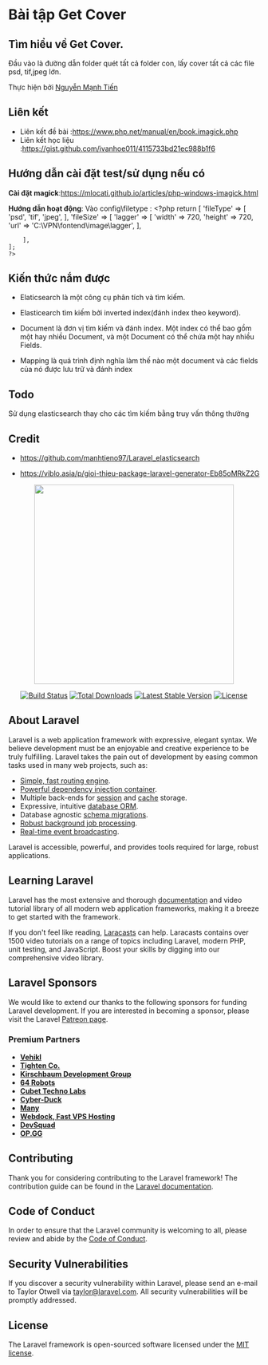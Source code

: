 # Bài tập Get Cover

## Tìm hiểu về Get Cover.

 Đầu vào là đường dẫn folder quét tất cả folder con, lấy cover tất cả các file psd, tif,jpeg lớn.

Thực hiện bởi [Nguyễn Mạnh Tiến](https://github.com/manhtieno97)

## Liên kết

- Liên kết đề bài :https://www.php.net/manual/en/book.imagick.php
- Liên kết học liệu :https://gist.github.com/ivanhoe011/4115733bd21ec988b1f6

## Hướng dẫn cài đặt test/sử dụng nếu có

**Cài đặt magick**:https://mlocati.github.io/articles/php-windows-imagick.html

**Hướng dẫn hoạt động**: Vào config\filetype :
    <?php
    return [
    'fileType' => [
         'psd', 'tif', 'jpeg', 
    ],
    'fileSize' => [
        'lagger' => [
            'width' => 720,
            'height' => 720,
            'url' => 'C:\VPN\fontend\image\lagger',
        ],

        ],
    ];
    ?>

## Kiến thức nắm được

 - Elaticsearch là một công cụ phân tích và tìm kiếm.

 - Elasticearch tìm kiếm bởi inverted index(đánh index theo keyword).
 
 - Document là đơn vị tìm kiếm và đánh index. Một index có thể bao gồm một hay nhiều Document, và một Document có thể chứa một hay nhiều Fields.

 - Mapping là quá trình định nghĩa làm thế nào một document và các fields của nó được lưu trữ và đánh index


## Todo

Sử dụng elasticsearch thay cho các tìm kiếm bằng truy vấn thông thường

## Credit

- https://github.com/manhtieno97/Laravel_elasticsearch

- https://viblo.asia/p/gioi-thieu-package-laravel-generator-Eb85oMRkZ2G





<p align="center"><img src="https://res.cloudinary.com/dtfbvvkyp/image/upload/v1566331377/laravel-logolockup-cmyk-red.svg" width="400"></p>

<p align="center">
<a href="https://travis-ci.org/laravel/framework"><img src="https://travis-ci.org/laravel/framework.svg" alt="Build Status"></a>
<a href="https://packagist.org/packages/laravel/framework"><img src="https://poser.pugx.org/laravel/framework/d/total.svg" alt="Total Downloads"></a>
<a href="https://packagist.org/packages/laravel/framework"><img src="https://poser.pugx.org/laravel/framework/v/stable.svg" alt="Latest Stable Version"></a>
<a href="https://packagist.org/packages/laravel/framework"><img src="https://poser.pugx.org/laravel/framework/license.svg" alt="License"></a>
</p>

## About Laravel

Laravel is a web application framework with expressive, elegant syntax. We believe development must be an enjoyable and creative experience to be truly fulfilling. Laravel takes the pain out of development by easing common tasks used in many web projects, such as:

- [Simple, fast routing engine](https://laravel.com/docs/routing).
- [Powerful dependency injection container](https://laravel.com/docs/container).
- Multiple back-ends for [session](https://laravel.com/docs/session) and [cache](https://laravel.com/docs/cache) storage.
- Expressive, intuitive [database ORM](https://laravel.com/docs/eloquent).
- Database agnostic [schema migrations](https://laravel.com/docs/migrations).
- [Robust background job processing](https://laravel.com/docs/queues).
- [Real-time event broadcasting](https://laravel.com/docs/broadcasting).

Laravel is accessible, powerful, and provides tools required for large, robust applications.

## Learning Laravel

Laravel has the most extensive and thorough [documentation](https://laravel.com/docs) and video tutorial library of all modern web application frameworks, making it a breeze to get started with the framework.

If you don't feel like reading, [Laracasts](https://laracasts.com) can help. Laracasts contains over 1500 video tutorials on a range of topics including Laravel, modern PHP, unit testing, and JavaScript. Boost your skills by digging into our comprehensive video library.

## Laravel Sponsors

We would like to extend our thanks to the following sponsors for funding Laravel development. If you are interested in becoming a sponsor, please visit the Laravel [Patreon page](https://patreon.com/taylorotwell).

### Premium Partners

- **[Vehikl](https://vehikl.com/)**
- **[Tighten Co.](https://tighten.co)**
- **[Kirschbaum Development Group](https://kirschbaumdevelopment.com)**
- **[64 Robots](https://64robots.com)**
- **[Cubet Techno Labs](https://cubettech.com)**
- **[Cyber-Duck](https://cyber-duck.co.uk)**
- **[Many](https://www.many.co.uk)**
- **[Webdock, Fast VPS Hosting](https://www.webdock.io/en)**
- **[DevSquad](https://devsquad.com)**
- **[OP.GG](https://op.gg)**

## Contributing

Thank you for considering contributing to the Laravel framework! The contribution guide can be found in the [Laravel documentation](https://laravel.com/docs/contributions).

## Code of Conduct

In order to ensure that the Laravel community is welcoming to all, please review and abide by the [Code of Conduct](https://laravel.com/docs/contributions#code-of-conduct).

## Security Vulnerabilities

If you discover a security vulnerability within Laravel, please send an e-mail to Taylor Otwell via [taylor@laravel.com](mailto:taylor@laravel.com). All security vulnerabilities will be promptly addressed.

## License

The Laravel framework is open-sourced software licensed under the [MIT license](https://opensource.org/licenses/MIT).
